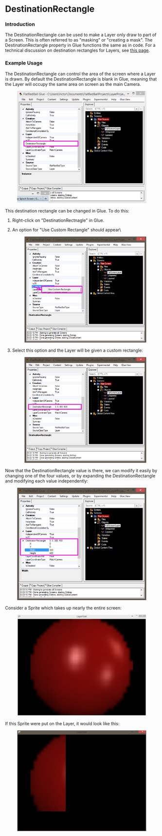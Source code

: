 # DestinationRectangle

### Introduction

The DestinationRectangle can be used to make a Layer only draw to part of a Screen. This is often referred to as "masking" or "creating a mask". The DestinationRectangle property in Glue functions the same as in code. For a technical discussion on destination rectangles for Layers, see [this page](../../../../frb/docs/index.php).

### Example Usage

The DestinationRectangle can control the area of the screen where a Layer is drawn. By default the DestinationRectangle is blank in Glue, meaning that the Layer will occupy the same area on screen as the main Camera.

&#x20;&#x20;

<figure><img src="../../../../media/migrated_media-GlueDestinationRectangleDefault.png" alt=""><figcaption></figcaption></figure>

This destination rectangle can be changed in Glue. To do this:

1. Right-click on "DestinationRectnagle" in Glue.
2.  An option for "Use Custom Rectangle" should appear\


    <figure><img src="../../../../media/migrated_media-UseCustomRectangleOption.png" alt=""><figcaption></figcaption></figure>
3.  Select this option and the Layer will be given a custom rectangle:

    <figure><img src="../../../../media/migrated_media-CustomDestinationRectangleLayer.png" alt=""><figcaption></figcaption></figure>

Now that the DestinationRectangle value is there, we can modify it easily by changing one of the four values, or by expanding the DestinationRectangle and modifying each value independently: &#x20;

<figure><img src="../../../../.gitbook/assets/image (1) (1) (1) (1) (1) (1) (1) (1) (1) (1) (1) (1) (1) (1) (1) (1) (1) (1) (1) (1) (1).png" alt=""><figcaption></figcaption></figure>

Consider a Sprite which takes up nearly the entire screen:

<figure><img src="../../../../media/migrated_media-FullScreenNoLayer.PNG" alt=""><figcaption></figcaption></figure>

If this Sprite were put on the Layer, it would look like this:

<figure><img src="../../../../media/migrated_media-FullScreenWithLayer.PNG" alt=""><figcaption></figcaption></figure>

